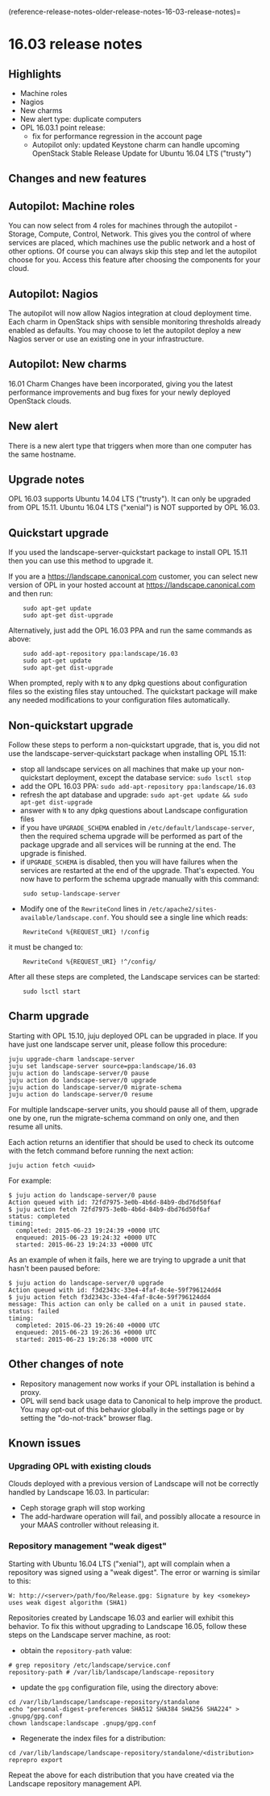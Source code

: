 (reference-release-notes-older-release-notes-16-03-release-notes)=
# 16.03 release notes

## Highlights
 * Machine roles
 * Nagios
 * New charms
 * New alert type: duplicate computers
 * OPL 16.03.1 point release:
   * fix for performance regression in the account page
   * Autopilot only: updated Keystone charm can handle upcoming OpenStack Stable Release Update for Ubuntu 16.04 LTS ("trusty")

## Changes and new features

## Autopilot: Machine roles

You can now select from 4 roles for machines through the autopilot - Storage, Compute, Control, Network.  This gives you the control of where services are placed, which machines use the public network and a host of other options.  Of course you can always skip this step and let the autopilot choose for you.  Access this feature after choosing the components for your cloud.

## Autopilot: Nagios

The autopilot will now allow Nagios integration at cloud deployment time.  Each charm in OpenStack ships with sensible monitoring thresholds already enabled as defaults. You may choose to let the autopilot deploy a new Nagios server or use an existing one in your infrastructure.

## Autopilot: New charms

16.01 Charm Changes have been incorporated, giving you the latest performance improvements and bug fixes for your newly deployed OpenStack clouds.

## New alert
There is a new alert type that triggers when more than one computer has the same hostname.

## Upgrade notes
OPL 16.03 supports Ubuntu 14.04 LTS ("trusty"). It can only be upgraded from OPL 15.11. Ubuntu 16.04 LTS ("xenial") is NOT supported by OPL 16.03.


## Quickstart upgrade
If you used the landscape-server-quickstart package to install OPL 15.11 then you can use this method to upgrade it.

If you are a https://landscape.canonical.com customer, you can select new version of OPL in your hosted account at https://landscape.canonical.com and then run:
```text
    sudo apt-get update
    sudo apt-get dist-upgrade
```
Alternatively, just add the OPL 16.03 PPA and run the same commands as above:
```text
    sudo add-apt-repository ppa:landscape/16.03
    sudo apt-get update
    sudo apt-get dist-upgrade
```
When prompted, reply with `N` to any dpkg questions about configuration files so the existing files stay untouched. The quickstart package will make any needed modifications to your configuration files automatically. 

## Non-quickstart upgrade
Follow these steps to perform a non-quickstart upgrade, that is, you did not use the landscape-server-quickstart package when installing OPL 15.11:
 * stop all landscape services on all machines that make up your non-quickstart deployment, except the database service: `sudo lsctl stop`
 * add the OPL 16.03 PPA: `sudo add-apt-repository ppa:landscape/16.03`
 * refresh the apt database and upgrade: `sudo apt-get update && sudo apt-get dist-upgrade`
 * answer with `N` to any dpkg questions about Landscape configuration files
 * if you have `UPGRADE_SCHEMA` enabled in `/etc/default/landscape-server`, then the required schema upgrade will be performed as part of the package upgrade and all services will be running at the end. The upgrade is finished.
 * if `UPGRADE_SCHEMA` is disabled, then you will have failures when the services are restarted at the end of the upgrade. That's expected. You now have to perform the schema upgrade manually with this command: 
```text
    sudo setup-landscape-server
```
 * Modify one of the `RewriteCond` lines in `/etc/apache2/sites-available/landscape.conf`. You should see a single line which reads:
```text
    RewriteCond %{REQUEST_URI} !/config
```
  it must be changed to:
```text
    RewriteCond %{REQUEST_URI} !^/config/
```
  After all these steps are completed, the Landscape services can be started: 
```text
    sudo lsctl start
```

## Charm upgrade

Starting with OPL 15.10, juju deployed OPL can be upgraded in place.  If you have just one landscape server unit, please follow this procedure:

```text
juju upgrade-charm landscape-server
juju set landscape-server source=ppa:landscape/16.03
juju action do landscape-server/0 pause
juju action do landscape-server/0 upgrade
juju action do landscape-server/0 migrate-schema
juju action do landscape-server/0 resume
```

For multiple landscape-server units, you should pause all of them, upgrade one by one, run the migrate-schema command on only one, and then resume all units.

Each action returns an identifier that should be used to check its outcome with the fetch command before running the next action:

```text
juju action fetch <uuid>
```

For example:

```text
$ juju action do landscape-server/0 pause
Action queued with id: 72fd7975-3e0b-4b6d-84b9-dbd76d50f6af
$ juju action fetch 72fd7975-3e0b-4b6d-84b9-dbd76d50f6af
status: completed
timing:
  completed: 2015-06-23 19:24:39 +0000 UTC
  enqueued: 2015-06-23 19:24:32 +0000 UTC
  started: 2015-06-23 19:24:33 +0000 UTC
```

As an example of when it fails, here we are trying to upgrade a unit that hasn't been paused before:

```text
$ juju action do landscape-server/0 upgrade
Action queued with id: f3d2343c-33e4-4faf-8c4e-59f796124dd4
$ juju action fetch f3d2343c-33e4-4faf-8c4e-59f796124dd4
message: This action can only be called on a unit in paused state.
status: failed
timing:
  completed: 2015-06-23 19:26:40 +0000 UTC
  enqueued: 2015-06-23 19:26:36 +0000 UTC
  started: 2015-06-23 19:26:38 +0000 UTC
```

## Other changes of note

 * Repository management now works if your OPL installation is behind a proxy.
 * OPL will send back usage data to Canonical to help improve the product.  You may opt-out of this behavior globally in the settings page or by setting the "do-not-track" browser flag. 

## Known issues

### Upgrading OPL with existing clouds

Clouds deployed with a previous version of Landscape will not be correctly handled by Landscape 16.03. In particular:
 * Ceph storage graph will stop working
 * The add-hardware operation will fail, and possibly allocate a resource in your MAAS controller without releasing it.

### Repository management "weak digest"
Starting with Ubuntu 16.04 LTS ("xenial"), apt will complain when a repository was signed using a "weak digest". The error or warning is similar to this:
```text
W: http://<server>/path/foo/Release.gpg: Signature by key <somekey> uses weak digest algorithm (SHA1)
```
Repositories created by Landscape 16.03 and earlier will exhibit this behavior. To fix this without upgrading to Landscape 16.05, follow these steps on the Landscape server machine, as root:
 * obtain the `repository-path` value:
```text
# grep repository /etc/landscape/service.conf 
repository-path # /var/lib/landscape/landscape-repository
```
 * update the `gpg` configuration file, using the directory above:
```text
cd /var/lib/landscape/landscape-repository/standalone
echo "personal-digest-preferences SHA512 SHA384 SHA256 SHA224" > .gnupg/gpg.conf
chown landscape:landscape .gnupg/gpg.conf
```
 * Regenerate the index files for a distribution:
```text
cd /var/lib/landscape/landscape-repository/standalone/<distribution>
reprepro export
```
Repeat the above for each distribution that you have created via the Landscape repository management API.

